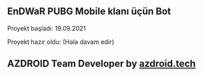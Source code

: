 ## EnDWaR PUBG Mobile klanı üçün Bot

Proyekt başladı: 19.09.2021 

Proyekt hazır oldu: (Hələ davam edir)

## AZDROID Team Developer by [azdroid.tech](https://azdroid.tech/)